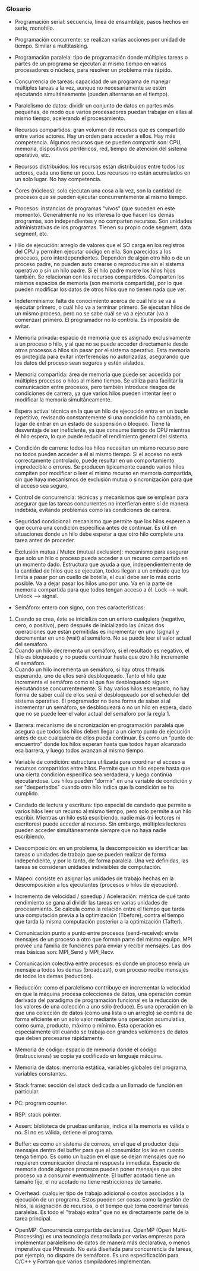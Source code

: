 ### Glosario

* Programación serial: secuencia, línea de ensamblaje, pasos hechos en serie, monohilo.

* Programación concurrente: se realizan varias acciones por unidad de tiempo. Similar a multitasking.

* Programación paralela: tipo de programación donde múltiples tareas o partes de un programa se ejecutan al mismo tiempo en varios procesadores o núcleos, para resolver un problema más rápido.

* Concurrencia de tareas: capacidad de un programa de manejar múltiples tareas a la vez, aunque no necesariamente se estén ejecutando simultáneamente (pueden alternarse en el tiempo).

* Paralelismo de datos: dividir un conjunto de datos en partes más pequeñas, de modo que varios procesadores puedan trabajar en ellas al mismo tiempo, acelerando el procesamiento.

* Recursos compartidos: gran volumen de recursos que es compartido entre varios actores. Hay un orden para acceder a ellos. Hay más competencia. Algunos recursos que se pueden compartir son: CPU, memoria, dispositivos periféricos, red, tiempo de atención del sistema operativo, etc.

* Recursos distribuidos: los recursos están distribuidos entre todos los actores, cada uno tiene un poco. Los recursos no están acumulados en un solo lugar. No hay competencia.

* Cores (núcleos): solo ejecutan una cosa a la vez, son la cantidad de procesos que se pueden ejecutar concurrentemente al mismo tiempo.

* Procesos: instancias de programas "vivos" (que suceden en este momento). Generalmente no les interesa lo que hacen los demás programas, son independientes y no comparten recursos. Son unidades administrativas de los programas. Tienen su propio code segment, data segment, etc.

* Hilo de ejecución: arreglo de valores que el SO carga en los registros del CPU y permiten ejecutar código en ella. Son parecidos a los procesos, pero interdependientes. Dependen de algún otro hilo o de un proceso padre, no pueden auto crearse o reproducirse sin el sistema operativo o sin un hilo padre. Si el hilo padre muere los hilos hijos también. Se relacionan con los recursos compartidos. Comparten los mismos espacios de memoria (son memoria compartida), por lo que pueden modificar los datos de otros hilos que no tienen nada que ver.

* Indeterminismo: falta de conocimiento acerca de cuál hilo se va a ejecutar primero, o cuál hilo va a terminar primero. Se ejecutan hilos de un mismo proceso, pero no se sabe cuál se va a ejecutar (va a comenzar) primero. El programador no lo controla. Es imposible de evitar.

* Memoria privada: espacio de memoria que es asignado exclusivamente a un proceso o hilo, y al que no se puede acceder directamente desde otros procesos o hilos sin pasar por el sistema operativo. Esta memoria es protegida para evitar interferencias no autorizadas, asegurando que los datos del proceso sean seguros y estén aislados.

* Memoria compartida: área de memoria que puede ser accedida por múltiples procesos o hilos al mismo tiempo. Se utiliza para facilitar la comunicación entre procesos, pero también introduce riesgos de condiciones de carrera, ya que varios hilos pueden intentar leer o modificar la memoria simultáneamente.

* Espera activa: técnica en la que un hilo de ejecución entra en un bucle repetitivo, revisando constantemente si una condición ha cambiado, en lugar de entrar en un estado de suspensión o bloqueo. Tiene la desventaja de ser ineficiente, ya que consume tiempo de CPU mientras el hilo espera, lo que puede reducir el rendimiento general del sistema.

* Condición de carrera: todos los hilos necesitan un mismo recurso pero no todos pueden acceder a él al mismo tiempo. Si el acceso no está correctamente controlado, puede resultar en un comportamiento impredecible o errores. Se producen típicamente cuando varios hilos compiten por modificar o leer el mismo recurso en memoria compartida, sin que haya mecanismos de exclusión mutua o sincronización para que el acceso sea seguro.

* Control de concurrencia: técnicas y mecanismos que se emplean para asegurar que las tareas concurrentes no interfieran entre sí de manera indebida, evitando problemas como las condiciones de carrera.

* Seguridad condicional: mecanismo que permite que los hilos esperen a que ocurra una condición específica antes de continuar. Es útil en situaciones donde un hilo debe esperar a que otro hilo complete una tarea antes de proceder.

* Exclusión mutua / Mutex (mutual exclusion): mecanismo para asegurar que solo un hilo o proceso pueda acceder a un recurso compartido en un momento dado. Estructura que ayuda a que, independientemente de la cantidad de hilos que se ejecutan, todos llegan a un embudo que los limita a pasar por un cuello de botella, el cual debe ser lo más corto posible. Va a dejar pasar los hilos uno por uno. Va en la parte de memoria compartida para que todos tengan acceso a él. Lock --> wait. Unlock --> signal.

* Semáforo: entero con signo, con tres características:
1. Cuando se crea, éste se inicializa con un entero cualquiera (negativo, cero, o positivo), pero después de inicializado las únicas dos operaciones que están permitidas es incrementar en uno (signal) y decrementar en uno (wait) al semáforo. No se puede leer el valor actual del semáforo.
2. Cuando un hilo decrementa un semáforo, si el resultado es negativo, el hilo es bloqueado y no puede continuar hasta que otro hilo incremente el semáforo.
3. Cuando un hilo incrementa un semáforo, si hay otros threads esperando, uno de ellos será desbloqueado. Tanto el hilo que incrementa el semáforo como el que fue desbloqueado siguen ejecutándose concurrentemente. Si hay varios hilos esperando, no hay forma de saber cuál de ellos será el desbloqueado por el scheduler del sistema operativo. El programador no tiene forma de saber si al incrementar un semáforo, se desbloqueará o no un hilo en espera, dado que no se puede leer el valor actual del semáforo por la regla 1.

* Barrera: mecanismo de sincronización en programación paralela que asegura que todos los hilos deben llegar a un cierto punto de ejecución antes de que cualquiera de ellos pueda continuar. Es como un "punto de encuentro" donde los hilos esperan hasta que todos hayan alcanzado esa barrera, y luego todos avanzan al mismo tiempo.

* Variable de condición: estructura utilizada para coordinar el acceso a recursos compartidos entre hilos. Permite que un hilo espere hasta que una cierta condición específica sea verdadera, y luego continúa ejecutándose. Los hilos pueden "dormir" en una variable de condición y ser "despertados" cuando otro hilo indica que la condición se ha cumplido.

* Candado de lectura y escritura: tipo especial de candado que permite a varios hilos leer un recurso al mismo tiempo, pero solo permite a un hilo escribir. Mientras un hilo está escribiendo, nadie más (ni lectores ni escritores) puede acceder al recurso. Sin embargo, múltiples lectores pueden acceder simultáneamente siempre que no haya nadie escribiendo.

* Descomposición: en un problema, la descomposición es identificar las tareas o unidades de trabajo que se pueden realizar de forma independiente, y por lo tanto, de forma paralela. Una vez definidas, las tareas se consideran unidades indivisibles de computación.

* Mapeo: consiste en asignar las unidades de trabajo hechas en la descomposición a los ejecutantes (procesos o hilos de ejecución).

* Incremento de velocidad / speedup / Aceleración: métrica de qué tanto rendimiento se gana al dividir las tareas en varias unidades de procesamiento. Se calcula como la relación entre el tiempo que tarda una computación previa a la optimización (Tbefore), contra el tiempo que tarda la misma computación posterior a la optimización (Tafter).

* Comunicación punto a punto entre procesos (send-receive): envía mensajes de un proceso a otro que forman parte del mismo equipo. MPI provee una familia de funciones para enviar y recibir mensajes. Las dos más básicas son: MPI_Send y MPI_Recv.

* Comunicación colectiva entre procesos: es donde un proceso envía un mensaje a todos los demas (broadcast), o un proceso recibe mensajes de todos los demas (reduction).

* Reducción: como el paralelismo contribuye en incrementar la velocidad en que la máquina procesa colecciones de datos, una operación común derivada del paradigma de programación funcional es la reducción de los valores de una colección a uno sólo (reduce). Es una operación en la que una colección de datos (como una lista o un arreglo) se combina de forma eficiente en un solo valor mediante una operación acumulativa, como suma, producto, máximo o mínimo. Esta operación es especialmente útil cuando se trabaja con grandes volúmenes de datos que deben procesarse rápidamente.

* Memoria de código: espacio de memoria donde el código (instrucciones) se copia ya codificado en lenguaje máquina.

* Memoria de datos: memoria estática, variables globales del programa, variables constantes.

* Stack frame: sección del stack dedicada a un llamado de función en particular.

* PC: program counter.

* RSP: stack pointer.

* Assert: biblioteca de pruebas unitarias, indica si la memoria es válida o no. Si no es válida, detiene el programa.

* Buffer: es como un sistema de correos, en el que el productor deja mensajes dentro del buffer para que el consumidor los lea en cuanto tenga tiempo. Es como un buzón en el que se dejan mensajes que no requieren comunicación directa ni respuesta inmediata. Espacio de memoria donde algunos procesos pueden poner mensajes que otro proceso va a consumir eventualmente. El buffer acotado tiene un tamaño fijo, el no acotado no tiene restricciones de tamaño.

* Overhead: cualquier tipo de trabajo adicional o costos asociados a la ejecución de un programa. Estos pueden ser cosas como la gestión de hilos, la asignación de recursos, o el tiempo que toma coordinar tareas paralelas. Es todo el "trabajo extra" que no es directamente parte de la tarea principal.

* OpenMP: Concurrencia compartida declarativa. OpenMP (Open Multi-Processing) es una tecnología desarrollada por varias empresas para implementar paralelismo de datos de manera más declarativa, o menos imperativa que Pthreads. No está diseñada para concurrencia de tareas, por ejemplo, no dispone de semáforos. Es una especificación para C/C++ y Fortran que varios compiladores implementan.

